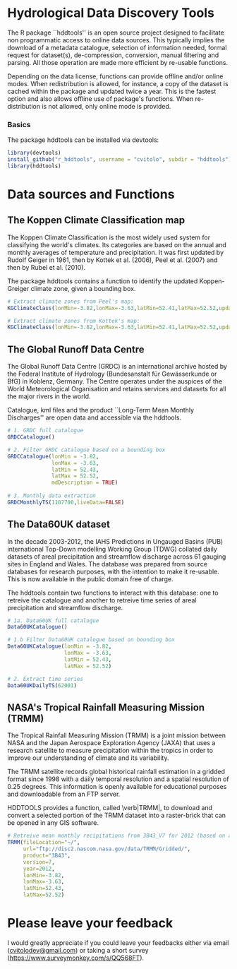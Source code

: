 Hydrological Data Discovery Tools
==========

The R package ``hddtools'' is an open source project designed to facilitate non programmatic access to online data sources. This typically implies the download of a metadata catalogue, selection of information needed, formal request for dataset(s), de-compression, conversion, manual filtering and parsing. All those operation are made more efficient by re-usable functions. 

Depending on the data license, functions can provide offline and/or online modes. When redistribution is allowed, for instance, a copy of the dataset is cached within the package and updated twice a year. This is the fastest option and also allows offline use of package's functions. When re-distribution is not allowed, only online mode is provided.

### Basics
The package hddtools can be installed via devtools:

```R
library(devtools)
install_github("r_hddtools", username = "cvitolo", subdir = "hddtools")
library(hddtools)
```

# Data sources and Functions

## The Koppen Climate Classification map
The Koppen Climate Classification is the most widely used system for classifying the world's climates. Its categories are based on the annual and monthly averages of temperature and precipitation. It was first updated by Rudolf Geiger in 1961, then by Kottek et al. (2006), Peel et al. (2007) and then by Rubel et al. (2010). 

The package hddtools contains a function to identify the updated Koppen-Greiger climate zone, given a bounding box.

```R
# Extract climate zones from Peel's map:
KGClimateClass(lonMin=-3.82,lonMax=-3.63,latMin=52.41,latMax=52.52,updatedBy="Peel")

# Extract climate zones from Kottek's map:
KGClimateClass(lonMin=-3.82,lonMax=-3.63,latMin=52.41,latMax=52.52,updatedBy="Kottek")
```

## The Global Runoff Data Centre
The Global Runoff Data Centre (GRDC) is an international archive hosted by the Federal Institute of Hydrology (Bundesanstalt für Gewässerkunde or BfG) in Koblenz, Germany. The Centre operates under the auspices of the World Meteorological Organisation and retains services and datasets for all the major rivers in the world.

Catalogue, kml files and the product ``Long-Term Mean Monthly Discharges'' are open data and accessible via the hddtools.

```R
# 1. GRDC full catalogue
GRDCCatalogue()

# 2. Filter GRDC catalogue based on a bounding box
GRDCCatalogue(lonMin = -3.82,
              lonMax = -3.63,
              latMin = 52.43,
              latMax = 52.52,
              mdDescription = TRUE)
                
# 3. Monthly data extraction
GRDCMonthlyTS(1107700,liveData=FALSE)
```

## The Data60UK dataset
In the decade 2003-2012, the IAHS Predictions in Ungauged Basins (PUB) international Top-Down modelling Working Group (TDWG) collated daily datasets of areal precipitation and streamflow discharge across 61 gauging sites in England and Wales. The database was prepared from source databases for research purposes, with the intention to make it re-usable. This is now available in the public domain free of charge. 

The hddtools contain two functions to interact with this database: one to retreive the catalogue and another to retreive time series of areal precipitation and streamflow discharge.

```R
# 1a. Data60UK full catalogue
Data60UKCatalogue()

# 1.b Filter Data60UK catalogue based on bounding box
Data60UKCatalogue(lonMin = -3.82,
                  lonMax = -3.63,
                  latMin = 52.43,
                  latMax = 52.52)

# 2. Extract time series 
Data60UKDailyTS(62001)
```

## NASA's Tropical Rainfall Measuring Mission (TRMM)
The Tropical Rainfall Measuring Mission (TRMM) is a joint mission between NASA and the Japan Aerospace Exploration Agency (JAXA) that uses a research satellite to measure precipitation within the tropics in order to improve our understanding of climate and its variability.

The TRMM satellite records global historical rainfall estimation in a gridded format since 1998 with a daily temporal resolution and a spatial resolution of 0.25 degrees. This information is openly available for educational purposes and downloadable from an FTP server.

HDDTOOLS provides a function, called \verb|TRMM|, to download and convert a selected portion of the TRMM dataset into a raster-brick that can be opened in any GIS software.

```R
# Retreive mean monthly recipitations from 3B43_V7 for 2012 (based on a bounding box)
TRMM(fileLocation="~/",
     url="ftp://disc2.nascom.nasa.gov/data/TRMM/Gridded/",
     product="3B43",
     version=7,
     year=2012,
     lonMin=-3.82,
     lonMax=-3.63,
     latMin=52.43,
     latMax=52.52)
```

# Please leave your feedback
I would greatly appreciate if you could leave your feedbacks either via email (cvitolodev@gmail.com) or taking a short survey (https://www.surveymonkey.com/s/QQ568FT).
